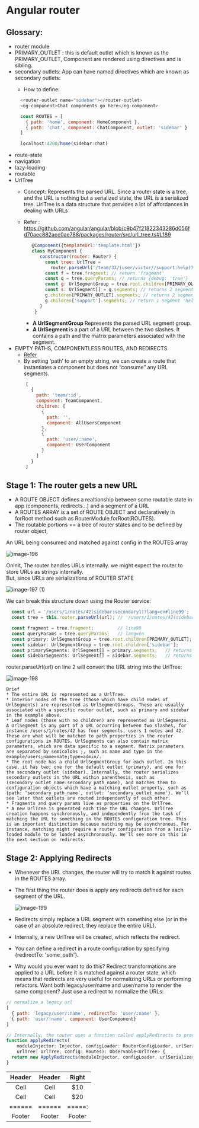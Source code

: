 # Angular router

## Glossary:
 * router module
 * PRIMARY_OUTLET : this is default outlet which is known as the PRIMARY_OUTLET, Component are rendered using <router-outlet> directives and is <router-outlet> sibling.
 * secondary outlets:
    App can have named <router-outlet> directives which are known as secondary outlets:
    * How to define:
    ```js
      <router-outlet name="sidebar"></router-outlet>
      <ng-component>Chat components go here</ng-component>

      const ROUTES = [
        { path: 'home', component: HomeComponent },
        { path: 'chat', component: ChatComponent, outlet: 'sidebar' }
      ]

      localhost:4200/home(sidebar:chat)
    ```
 * route-state
 * navigation
 * lazy-loading
 * routable
 * UrlTree
    * Concept: 
      Represents the parsed URL.
      Since a router state is a tree, and the URL is nothing but a serialized state,
      the URL is a serialized tree.
      UrlTree is a data structure that provides a lot of affordances in dealing with URLs
    * Refer : https://github.com/angular/angular/blob/c9b47f21822343286d056fd70aec882acc0ae788/packages/router/src/url_tree.ts#L189
      
      ```js
         @Component({templateUrl:'template.html'})
         class MyComponent {
            constructor(router: Router) {
              const tree: UrlTree =
                router.parseUrl('/team/33/(user/victor//support:help)?debug=true#fragment');
              const f = tree.fragment; // return 'fragment'
              const q = tree.queryParams; // returns {debug: 'true'}
              const g: UrlSegmentGroup = tree.root.children[PRIMARY_OUTLET];
              const s: UrlSegment[] = g.segments; // returns 2 segments 'team' and '33'
              g.children[PRIMARY_OUTLET].segments; // returns 2 segments 'user' and 'victor'
              g.children['support'].segments; // return 1 segment 'help'
            }
          }
      ```
      * <strong>A UrlSegmentGroup </strong>Represents the parsed URL segment group.
      * <strong>A UrlSegment </strong>is a part of a URL between the two slashes.
        It contains a path and the matrix parameters associated with the segment.
 * EMPTY PATHS, COMPONENTLESS ROUTES, AND REDIRECTS
    * [Refer](https://vsavkin.tumblr.com/post/146722301646/angular-router-empty-paths-componentless-routes)
    * By setting ‘path’ to an empty string, we can create a route that instantiates a component but does not “consume” any URL segments.
    ```js
        [
          {
            path: 'team/:id',
            component: TeamComponent,
            children: [
              {
                path: '',
                component: AllUsersComponent
              },
              {
                path: 'user/:name',
                component: UserComponent
              }
            ]
          }
        ]    
    ```

## Stage 1: The router gets a new URL
* A ROUTE OBJECT defines a realtionship between some routable state in app (components, redirects...) and a segment of a URL 
* A ROUTES ARRAY is a set of ROUTE OBJECT and declaratively in forRoot method such as RouterModule.forRoot(ROUTES).
* The routable portions == a tree of router states and to be defined by router object,


An URL being consumed and matched against config in the ROUTES array

![image-196](https://user-images.githubusercontent.com/43747716/124342302-233f1180-dbed-11eb-9264-0e6b9f51ea5f.png)
  
OnInit, The router handles URLs internally.
  we might expect the router to store URLs as strings internally.<br>
  But, since URLs are serializations of ROUTER STATE
  
  ![image-197 (1)](https://user-images.githubusercontent.com/43747716/124342445-3d2d2400-dbee-11eb-9a04-c9dfd322ec85.png)
  
  We can break this structure down using the Router service:
  ```js
    const url = '/users/1/notes/42(sidebar:secondary1)?lang=en#line99';
    const tree = this.router.parseUrl(url); // '/users/1/notes/42(sidebar:secondary1)?lang=en#line99'
 
    const fragment = tree.fragment;         // line99
    const queryParams = tree.queryParams;   // lang=en
    const primary: UrlSegmentGroup = tree.root.children[PRIMARY_OUTLET];  // gets the UrlSegmentGroup for the primary router outlet
    const sidebar: UrlSegmentGroup = tree.root.children['sidebar'];       // gets the UrlSegmentGroup for the secondary router outlet (sidebar)
    const primarySegments: UrlSegment[] = primary.segments;   // returns all UrlSegments for the primary outlet. ['users','1','notes','42']
    const sidebarSegments: UrlSegment[] = sidebar.segments;   // returns all UrlSegments for the secondary outlet. ['secondary1']
  ```
  router.parseUrl(url) on line 2 will convert the URL string into the UrlTree:
  
  ![image-198](https://user-images.githubusercontent.com/43747716/124342587-0dcae700-dbef-11eb-87f6-fb2a2fae0986.png)

    Brief
    * The entire URL is represented as a UrlTree.
    * Interior nodes of the tree (those which have child nodes of UrlSegments) are represented as UrlSegmentGroups. These are usually associated with a specific router outlet, such as primary and sidebar in the example above.
    * Leaf nodes (those with no children) are represented as UrlSegments. A UrlSegment is any part of a URL occurring between two slashes, for instance /users/1/notes/42 has four segments, users 1 notes and 42. These are what will be matched to path properties in the router configurations in ROUTES. UrlSegments can also contain matrix parameters, which are data specific to a segment. Matrix parameters are separated by semicolons ;, such as name and type in the example/users;name=nate;type=admin/.
    * The root node has a child UrlSegmentGroup for each outlet. In this case, it has two; one for the default outlet (primary), and one for the secondary outlet (sidebar). Internally, the router serializes secondary outlets in the URL within parenthesis, such as (secondary_outlet_name:secondary_path_name), and matches them to configuration objects which have a matching outlet property, such as {path: ‘secondary_path_name’, outlet: ‘secondary_outlet_name'}. We’ll see later that outlets are routed independently of each other.
    * Fragments and query params live as properties on the UrlTree.
    * A new UrlTree is generated each time the URL changes. UrlTree creation happens synchronously, and independently from the task of matching the URL to something in the ROUTES configuration tree. This is an important distinction because matching may be asynchronous. For instance, matching might require a router configuration from a lazily-loaded module to be loaded asynchronously. We’ll see more on this in the next section on redirects.
    
## Stage 2: Applying Redirects
  * Whenever the URL changes, the router will try to match it against routes in the ROUTES array.
  * The first thing the router does is apply any redirects defined for each segment of the URL.
    
    ![image-199](https://user-images.githubusercontent.com/43747716/124345359-a28b1000-dc02-11eb-817b-9d4422372ddc.png)
    
  * Redirects simply replace a URL segment with something else (or in the case of an absolute redirect, they replace the entire URL).
  * Internally, a new UrlTree will be created, which reflects the redirect.
  * You can define a redirect in a route configuration by specifying {redirectTo: 'some_path'}.
  * Why would you ever want to do this? Redirect transformations are applied to a URL before it is matched against a router state, which means that redirects are very useful for normalizing URLs or performing refactors. Want both legacy/user/name and user/name to render the same component? Just use a redirect to normalize the URLs:
```js
// normalize a legacy url
[
  { path: 'legacy/user/:name', redirectTo: 'user/:name' },
  { path: 'user/:name', component: UserComponent}
]
```
```js
// Internally, the router uses a function called applyRedirects to process redirects:
function applyRedirects(
    moduleInjector: Injector, configLoader: RouterConfigLoader, urlSerializer: UrlSerializer,
    urlTree: UrlTree, config: Routes): Observable<UrlTree> {
  return new ApplyRedirects(moduleInjector, configLoader, urlSerializer, urlTree, config).apply();
}
```
| Header  | Header | Right   |
|:-------:|:------:|:-------:|
|  Cell   |  Cell  |   $10   |
|  Cell   |  Cell  |   $20   |
| ======  | ====== | =====:  |
| Footer  | Footer | Footer  |

